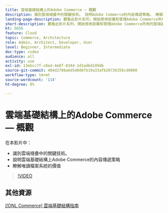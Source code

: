 ```yaml
---
title: 雲端基礎結構上的Adobe Commerce — 概觀
description: 識別雲端棧疊中的關鍵技術​。 說明Adobe Commerce的內容傳遞策略。 瞭解唯讀檔案系統的價值。
landing-page-description: 觀看此影片系列，開始使用部署和管理Adobe Commerce所用的雲端基礎結構。
short-description: 觀看此影片系列，開始使用部署和管理Adobe Commerce所用的雲端基礎結構。
kt: 5656
feature: Cloud
topic: Commerce, Architecture
role: Admin, Architect, Developer, User
level: Beginner, Intermediate
doc-type: video
audience: all
activity: use
exl-id: 13ebcc7f-c0ed-4e8f-8344-1d1adb4249db
source-git-commit: 404d2708a6d540d6fb19a33afb20726356cd8000
workflow-type: tm+mt
source-wordcount: '114'
ht-degree: 0%

---
```


# 雲端基礎結構上的Adobe Commerce — 概觀

在本影片中：

- 識別雲端棧疊中的關鍵技術&#x200B;。
- 說明雲端基礎結構上Adobe Commerce的內容傳遞策略
- 瞭解唯讀檔案系統的價值

>[!VIDEO](https://video.tv.adobe.com/v/35298?quality=12&learn=on)

## 其他資源

[[!DNL Commerce] 雲端基礎結構指南](https://experienceleague.adobe.com/docs/commerce-cloud-service/user-guide/overview.html)
